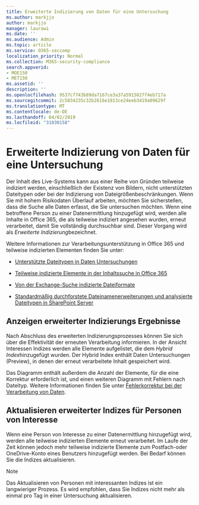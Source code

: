 ```yaml
---
title: Erweiterte Indizierung von Daten für eine Untersuchung
ms.author: markjjo
author: markjjo
manager: laurawi
ms.date: ''
ms.audience: Admin
ms.topic: article
ms.service: O365-seccomp
localization_priority: Normal
ms.collection: M365-security-compliance
search.appverid:
- MOE150
- MET150
ms.assetid: ''
description: ''
ms.openlocfilehash: 9537cf743b89da7167ce3a37a5915027f4eb717a
ms.sourcegitcommit: 2c5834235c32b2616e1813ce24eeb3419a09629f
ms.translationtype: MT
ms.contentlocale: de-DE
ms.lasthandoff: 04/02/2019
ms.locfileid: "31030158"
---
```

# <a name="advanced-indexing-of-data-for-an-investigation"></a>Erweiterte Indizierung von Daten für eine Untersuchung

Der Inhalt des Live-Systems kann aus einer Reihe von Gründen teilweise indiziert werden, einschließlich der Existenz von Bildern, nicht unterstützten Dateitypen oder bei der Indizierung von Dateigrößenbeschränkungen. Wenn Sie mit hohem Risikodaten Überlauf arbeiten, möchten Sie sicherstellen, dass die Suche alle Daten erfasst, die Sie untersuchen möchten. Wenn eine betroffene Person zu einer Datenermittlung hinzugefügt wird, werden alle Inhalte in Office 365, die als teilweise indiziert angesehen wurden, erneut verarbeitet, damit Sie vollständig durchsuchbar sind. Dieser Vorgang wird als *Erweiterte Indizierung*bezeichnet. 

Weitere Informationen zur Verarbeitungsunterstützung in Office 365 und teilweise indizierten Elementen finden Sie unter:

- [Unterstützte Dateitypen in Daten Untersuchungen](supported-filetypes-datainvestigations.md)

- [Teilweise indizierte Elemente in der Inhaltssuche in Office 365](https://docs.microsoft.com/en-us/office365/securitycompliance/partially-indexed-items-in-content-search)

- [Von der Exchange-Suche indizierte Dateiformate](https://docs.microsoft.com/en-us/exchange/file-formats-indexed-by-exchange-search-exchange-2013-help)

- [Standardmäßig durchforstete Dateinamenerweiterungen und analysierte Dateitypen in SharePoint Server](https://docs.microsoft.com/en-us/SharePoint/technical-reference/default-crawled-file-name-extensions-and-parsed-file-types)

## <a name="viewing-advanced-indexing-results"></a>Anzeigen erweiterter Indizierungs Ergebnisse

Nach Abschluss des erweiterten Indizierungsprozesses können Sie sich über die Effektivität der erneuten Verarbeitung informieren.  In der Ansicht Interessen Indizes werden alle Elemente aufgelistet, die dem *Hybrid Index*hinzugefügt wurden.  Der Hybrid Index enthält Daten Untersuchungen (Preview), in denen der erneut verarbeitete Inhalt gespeichert wird.

Das Diagramm enthält außerdem die Anzahl der Elemente, für die eine Korrektur erforderlich ist, und einen weiteren Diagramm mit Fehlern nach Dateityp. Weitere Informationen finden Sie unter [Fehlerkorrektur bei der Verarbeitung von Daten](error-remediation.md).

## <a name="updating-advanced-indexes-for-people-of-interest"></a>Aktualisieren erweiterter Indizes für Personen von Interesse

Wenn eine Person von Interesse zu einer Datenermittlung hinzugefügt wird, werden alle teilweise indizierten Elemente erneut verarbeitet. Im Laufe der Zeit können jedoch mehr teilweise indizierte Elemente zum Postfach-oder OneDrive-Konto eines Benutzers hinzugefügt werden.  Bei Bedarf können Sie die Indizes aktualisieren.

> [!NOTE]
> Das Aktualisieren von Personen mit interessanten Indizes ist ein langwieriger Prozess. Es wird empfohlen, dass Sie Indizes nicht mehr als einmal pro Tag in einer Untersuchung aktualisieren.

